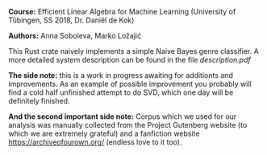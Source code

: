 **Course:** Efficient Linear Algebra for Machine Learning (University of Tübingen, SS 2018, Dr. Daniël de Kok)

**Authors:** Anna Soboleva, Marko Ložajić

This Rust crate naively implements a simple Naive Bayes genre classifier. A more detailed system description can be found in the file *description.pdf*

**The side note:** this is a work in progress awaiting for additionts and improvements. As an example of possible improvement you probably will find a cold half unfinished attempt to do SVD, which one day will be definitely finished.

**And the second important side note:** Corpus which we used for our analysis was manually collected from the Project Gutenberg website (to which we are extremely grateful) and a fanfiction website https://archiveofourown.org/ (endless love to it too). 
